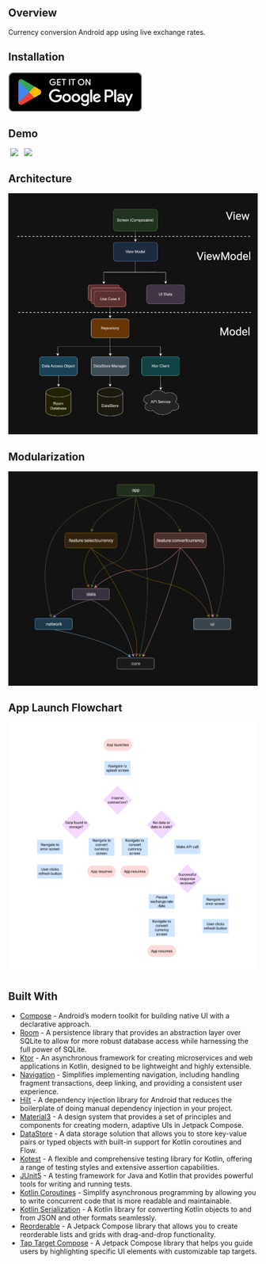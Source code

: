 ## Overview
Currency conversion Android app using live exchange rates.

## Installation
<a href="https://play.google.com/store/apps/details?id=com.nicoqueijo.android.currencyconverter" target="_blank">
<img src="graphics/Google_Play_Badge.png" a_blank href="https://play.google.com/store/apps/details?id=com.nicoqueijo.android.currencyconverter">
</a>

## Demo
<p float="left">
  <img src="graphics/Demos/Demo_Dark.gif" hspace="4" width="400" />
  <img src="graphics/Demos/Demo_Light.gif" hspace="4" width="400" />
</p>

## Architecture
<img src="graphics/MVVM_architecture.png">

## Modularization
<img src="graphics/modularization.png">

## App Launch Flowchart
<img src="graphics/app_launch_flowchart.png">

## Built With
- [Compose](https://developer.android.com/develop/ui/compose) - Android’s modern toolkit for building native UI with a declarative approach.
- [Room](https://developer.android.com/jetpack/androidx/releases/room) - A persistence library that provides an abstraction layer over SQLite to allow for more robust database access while harnessing the full power of SQLite.
- [Ktor](https://ktor.io/) - An asynchronous framework for creating microservices and web applications in Kotlin, designed to be lightweight and highly extensible.
- [Navigation](https://developer.android.com/guide/navigation) - Simplifies implementing navigation, including handling fragment transactions, deep linking, and providing a consistent user experience.
- [Hilt](https://developer.android.com/training/dependency-injection/hilt-android) - A dependency injection library for Android that reduces the boilerplate of doing manual dependency injection in your project.
- [Material3](https://m3.material.io/develop/android/jetpack-compose) - A design system that provides a set of principles and components for creating modern, adaptive UIs in Jetpack Compose.
- [DataStore](https://developer.android.com/topic/libraries/architecture/datastore) - A data storage solution that allows you to store key-value pairs or typed objects with built-in support for Kotlin coroutines and Flow.
- [Kotest](https://kotest.io/) - A flexible and comprehensive testing library for Kotlin, offering a range of testing styles and extensive assertion capabilities.
- [JUnit5](https://junit.org/junit5/) - A testing framework for Java and Kotlin that provides powerful tools for writing and running tests.
- [Kotlin Coroutines](https://developer.android.com/kotlin/coroutines) - Simplify asynchronous programming by allowing you to write concurrent code that is more readable and maintainable.
- [Kotlin Serialization](https://kotlinlang.org/docs/serialization.html) - A Kotlin library for converting Kotlin objects to and from JSON and other formats seamlessly.
- [Reorderable](https://github.com/Calvin-LL/Reorderable) - A Jetpack Compose library that allows you to create reorderable lists and grids with drag-and-drop functionality.
- [Tap Target Compose](https://github.com/PierfrancescoSoffritti/tap-target-compose) - A Jetpack Compose library that helps you guide users by highlighting specific UI elements with customizable tap targets.

